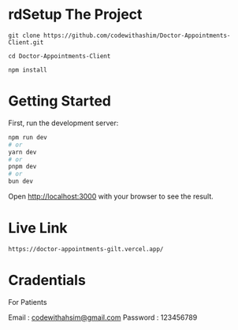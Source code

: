 # rdSetup The Project

```
git clone https://github.com/codewithashim/Doctor-Appointments-Client.git
```

```
cd Doctor-Appointments-Client 
```

```
npm install
```

# Getting Started

First, run the development server:

```bash
npm run dev
# or
yarn dev
# or
pnpm dev
# or
bun dev
```

Open [http://localhost:3000](http://localhost:3000) with your browser to see the result.

# Live Link

```
https://doctor-appointments-gilt.vercel.app/
```

# Cradentials


For Patients

Email : codewithahsim@gmail.com
Password : 123456789
